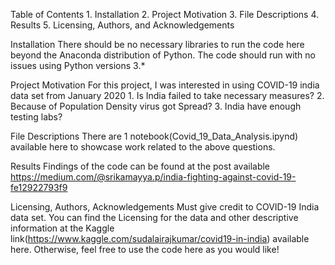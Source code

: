 Table of Contents
	1.	Installation
	2.	Project Motivation
	3.	File Descriptions
	4.	Results
	5.	Licensing, Authors, and Acknowledgements

Installation
There should be no necessary libraries to run the code here beyond the Anaconda distribution of Python. The code should run with no issues using Python versions 3.*

Project Motivation
For this project, I was interested in using COVID-19 india data set from January 2020 
	1.	Is India failed to take necessary measures?
	2.	Because of Population Density virus got Spread?
	3.	India have enough testing labs?

File Descriptions
There are 1 notebook(Covid_19_Data_Analysis.ipynd) available here to showcase work related to the above questions.

Results
Findings of the code can be found at the post available
https://medium.com/@srikamayya.p/india-fighting-against-covid-19-fe12922793f9

Licensing, Authors, Acknowledgements
Must give credit to COVID-19 India data set. You can find the Licensing for the data and other descriptive information at the Kaggle link(https://www.kaggle.com/sudalairajkumar/covid19-in-india) available here. Otherwise, feel free to use the code here as you would like!
